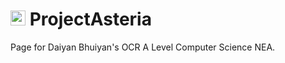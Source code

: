 # <img src="ui/appicon.ico" alt="Alt" width="24"/> ProjectAsteria

Page for Daiyan Bhuiyan's OCR A Level Computer Science NEA.

